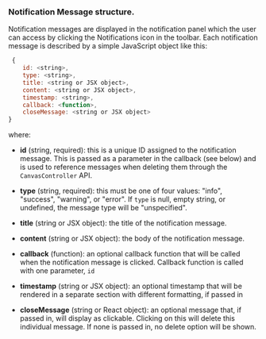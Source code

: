 ### Notification Message structure.

Notification messages are displayed in the notification panel which the user can access by clicking the Notifications icon in the toolbar. Each notification message is described by a simple JavaScript object like this:
```js
 {
    id: <string>,
    type: <string>,
    title: <string or JSX object>,
    content: <string or JSX object>,
    timestamp: <string>,
    callback: <function>,
    closeMessage: <string or JSX object>
}
```
where:

 * **id** (string, required): this is a unique ID assigned to the notification message. This is passed as a parameter in the callback (see below) and is used to reference messages when deleting them through the `CanvasController` API.

* **type** (string, required): this must be one of four values: "info", "success", "warning", or "error". If `type` is null, empty string, or undefined, the message type will be "unspecified".

* **title** (string or JSX object): the title of the notification message.

* **content** (string or JSX object): the body of the notification message.

* **callback** (function): an optional callback function that will be called when the notification message is clicked. Callback function is called with one parameter, `id`

* **timestamp** (string or JSX object): an optional timestamp that will be rendered in a separate section with different formatting, if passed in

* **closeMessage** (string or React object): an optional message that, if passed in, will display as clickable. Clicking on this will delete this individual message. If none is passed in, no delete option will be shown.


